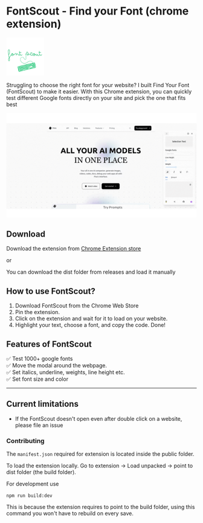# FontScout - Find your Font (chrome extension)


<p><img src="./public/icons/FyF.png" alt="FontScout logo" width="100" height="100"></p>

Struggling to choose the right font for your website? I built Find Your Font (FontScout) to make it easier. With this Chrome extension, you can quickly test different Google fonts directly on your site and pick the one that fits best

![FontScout demo](./docs/demo/font-tester.gif)

## Download

Download the extension from [Chrome Extension store](https://chromewebstore.google.com/detail/font-tester/deachoodakeofjlfikfkohihnpcgiaim)

or

You can download the dist folder from releases and load it manually

## How to use FontScout?
1. Download FontScout from the Chrome Web Store
2. Pin the extension.
3. Click on the extension and wait for it to load on your website.
4. Highlight your text, choose a font, and copy the code. Done!


## Features of FontScout
✅ Test 1000+ google fonts <br>
✅ Move the modal around the webpage. <br>
✅ Set italics, underline, weights, line height etc. <br>
✅ Set font size and color<br>



---

## Current limitations
* If the FontScout doesn't open even after double click on a website, please file an issue



### Contributing

The `manifest.json` required for extension is located inside the public folder.

To load the extension locally. Go to extension -> Load unpacked -> point to dist folder (the build folder).

For development use
```
npm run build:dev
```
This is because the extension requires to point to the build folder, using this command you
won't have to rebuild on every save.
